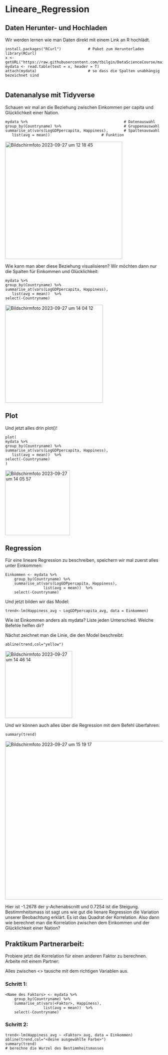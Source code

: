 # Lineare_Regression
## Daten Herunter- und Hochladen 

Wir werden lernen wie man Daten direkt mit einem Link an R hochlädt.
```
install.packages("RCurl")            # Paket zum Herunterladen
library(RCurl)
x <- getURL("https://raw.githubusercontent.com/tbilgin/DataScienceCourse/main/happiness")
mydata <- read.table(text = x, header = T)
attach(mydata)                       # so dass die Spalten unabhängig bezeichnet sind
   
 ```  

## Datenanalyse mit Tidyverse

Schauen wir mal an die Beziehung zwischen Einkommen per capita und Glücklichkeit einer Nation.

```   
mydata %>%                                           # Datenauswahl               
group_by(Countryname) %>%                            # Gruppenauswahl
summarise_at(vars(LogGDPpercapita, Happiness),       # Spaltenauswahl
   list(avg = mean))                       # Funktion                   
```
<img width="374" alt="Bildschirmfoto 2023-09-27 um 12 18 45" src="https://github.com/tbilgin/DataScienceCourse/assets/26571015/87cc573b-9014-4bdd-b465-6eb417911cb4">

Wie kann man aber diese Beziehung visualisieren? Wir möchten dann nur die Spalten für Einkommen und Glücklichkeit:
```
mydata %>%                                        
group_by(Countryname) %>%                         
summarise_at(vars(LogGDPpercapita, Happiness),            
   list(avg = mean))  %>%  
select(-Countryname)
```   
<img width="312" alt="Bildschirmfoto 2023-09-27 um 14 04 12" src="https://github.com/tbilgin/DataScienceCourse/assets/26571015/3c61fa0a-35d1-4532-99d5-edb425b3fae5">

## Plot

Und jetzt alles drin plot()!

```  
plot(
mydata %>%                                        
group_by(Countryname) %>%                         
summarise_at(vars(LogGDPpercapita, Happiness),            
   list(avg = mean))  %>%  
select(-Countryname)
)
```  

<img width="207" alt="Bildschirmfoto 2023-09-27 um 14 05 57" src="https://github.com/tbilgin/DataScienceCourse/assets/26571015/b2f97f3a-94fc-43b4-867f-afb47248c08f">

## Regression

Für eine lineare Regression zu beschreiben, speichern wir mal zuerst alles unter Einkommen:

``` 
Einkommen <- mydata %>%                                        
    group_by(Countryname) %>%                         
    summarise_at(vars(LogGDPpercapita, Happiness),            
                 list(avg = mean))  %>%  
    select(-Countryname)
``` 

Und jetzt bilden wir das Model:

``` 
trend<-lm(Happiness_avg ~ LogGDPpercapita_avg, data = Einkommen)
```

Wie ist Einkommen anders als mydata? Liste jeden Unterschied. Welche Befehle helfen dir?



Nächst zeichnet man die Linie, die den Model beschreibt:

```
abline(trend,col="yellow")
```
<img width="214" alt="Bildschirmfoto 2023-09-27 um 14 46 14" src="https://github.com/tbilgin/DataScienceCourse/assets/26571015/bb488856-764c-4e13-bb98-1f3b0c082b3b">

Und wir können auch alles über die Regression mit dem Befehl überfahren:
```
summary(trend)
```
<img width="505" alt="Bildschirmfoto 2023-09-27 um 15 19 17" src="https://github.com/tbilgin/DataScienceCourse/assets/26571015/c668b80a-827e-452d-8036-3d623181bfa5">

Hier ist -1.2678 der y-Achenabscnitt und 0.7254 ist die Steigung.
Bestimmheitsmass ist sagt uns wie gut die lienare Regression die Variation unserer Beobachtung erklärt. Es ist das Quadrat der Korrelation. Also dann wie berechnet man die Korrelation zwischen dem Einkommen und der Glücklichkeit einer Nation?





## Praktikum Partnerarbeit:

Probiere jetzt die Korrelation für einen anderen Faktor zu berechnen. Arbeite mit einem Partner:

Alles zwischen <> tausche mit dem richtigen Variablen aus.
### Schritt 1:

``` 
<Name des Faktors> <- mydata %>%                                        
    group_by(Countryname) %>%                         
    summarise_at(vars(<Faktor>, Happiness),            
                 list(avg = mean))  %>%  
    select(-Countryname)
``` 
### Schritt 2:


``` 
trend<-lm(Happiness_avg ~ <Faktor>_avg, data = Einkommen)
abline(trend,col="<deine ausgewählte Farbe>")
summary(trend)
# berechne die Wurzel des Bestimmheitsmasses
```

